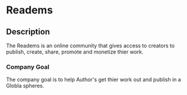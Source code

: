 # Readems

## Description
The Readems is an online community that gives access to creators to publish, create, share, promote and monetize thier work.

### Company Goal
The company goal is to help Author's get thier work out and publish in a Globla spheres.

